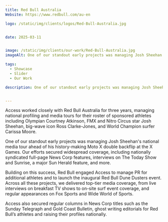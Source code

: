```yaml
---
title: Red Bull Australia
Website: https://www.redbull.com/au-en

logo: /static/img/clients/logos/Red-Bull-Australia.jpg


date: 2025-03-11


image: /static/img/clients/our-work/Red-Bull-Australia.jpg
imageAlt: One of our standout early projects was managing Josh Sheehan's national media tour ahead of his history-making Moto X double backflip at the X Games. Our efforts secured widespread coverage, including nationally syndicated full-page News Corp features, interviews on The Today Show and Sunrise, a major Sun Herald feature, and more.

tags:
  - Showcase
  - Slider
  - Our Work

description: One of our standout early projects was managing Josh Sheehan's national media tour ahead of his history-making Moto X double backflip at the X Games. Our efforts secured widespread coverage, including nationally syndicated full-page News Corp features, interviews on The Today Show and Sunrise, a major Sun Herald feature, and more. 


---
```

Access worked closely with Red Bull Australia for three years, managing national profiling and media tours for their roster of sponsored athletes including Olympian Courtney Atkinson, FMX and Nitro Circus star Josh Sheehan, big-wave icon Ross Clarke-Jones, and World Champion surfer Carissa Moore.

One of our standout early projects was managing Josh Sheehan's national media tour ahead of his history-making Moto X double backflip at the X Games. Our efforts secured widespread coverage, including nationally syndicated full-page News Corp features, interviews on The Today Show and Sunrise, a major Sun Herald feature, and more.

Building on this success, Red Bull engaged Access to manage PR for additional athletes and to launch the inaugural Red Bull Dune Dusters event. Across all these projects, we delivered top-tier media coverage, from live interviews  on breakfast TV shows to on-site surf event coverage, and regular appearances on Fox Sports and Wide World of Sports.

Access also secured regular columns in News Corp titles such as the Sunday Telegraph and Gold Coast Bulletin, ghost writing editorials for Red Bull’s athletes and raising their profiles nationally.





